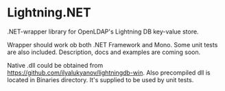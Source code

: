 Lightning.NET
=============

.NET-wrapper library for OpenLDAP's Lightning DB key-value store.

Wrapper should work ob both .NET Framework and Mono. Some unit tests are also included.
Description, docs and examples are coming soon.

Native .dll could be obtained from https://github.com/ilyalukyanov/lightningdb-win.
Also precompiled dll is located in Binaries directory. It's supplied to be used by unit tests.
